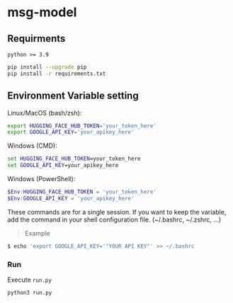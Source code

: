 # msg-model

## Requirments
`python >= 3.9`
```bash
pip install --upgrade pip
pip install -r requirements.txt
```

## Environment Variable setting



Linux/MacOS (bash/zsh):

```bash
export HUGGING_FACE_HUB_TOKEN='your_token_here'
export GOOGLE_API_KEY='your_apikey_here'
```

Windows (CMD):
```cmd
set HUGGING_FACE_HUB_TOKEN=your_token_here
set GOOGLE_API_KEY=your_apikey_here
```
Windows (PowerShell):
```powershell
$Env:HUGGING_FACE_HUB_TOKEN = 'your_token_here'
$Env:GOOGLE_API_KEY = 'your_apikey_here'
```

These commands are for a single session.
If you want to keep the variable, add the command in your shell configuration file. (~/.bashrc, ~/.zshrc, ...)

> Example
```bash
$ echo 'export GOOGLE_API_KEY='"YOUR API KEY"' >> ~/.bashrc
```


### Run
Execute `run.py`
```bash
python3 run.py
```